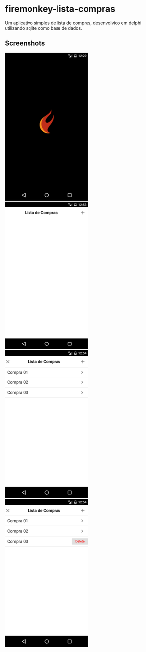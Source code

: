 # firemonkey-lista-compras

Um aplicativo simples de lista de compras, desenvolvido em delphi utilizando sqlite como base de dados.

## Screenshots

<img src="Screenshots/01.png" height="480px" > <img src="Screenshots/02.png" height="480px" > <img src="Screenshots/03.png" height="480px" > <img src="Screenshots/04.png" height="480px" >
